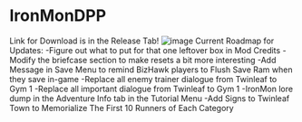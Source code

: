 # IronMonDPP

Link for Download is in the Release Tab!
![image](https://user-images.githubusercontent.com/109924208/180869990-687c86f9-5a3c-4b7f-9a29-e9b5d5dc129d.png)
Current Roadmap for Updates:
  -Figure out what to put for that one leftover box in Mod Credits
  -Modify the briefcase section to make resets a bit more interesting
  -Add Message in Save Menu to remind BizHawk players to Flush Save Ram when they save in-game
  -Replace all enemy trainer dialogue from Twinleaf to Gym 1
  -Replace all important dialogue from Twinleaf to Gym 1
  -IronMon lore dump in the Adventure Info tab in the Tutorial Menu
  -Add Signs to Twinleaf Town to Memorialize The First 10 Runners of Each Category
  
  
